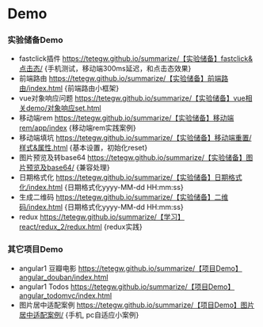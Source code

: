 # Demo
### 实验储备Demo

- fastclick插件  https://tetegw.github.io/summarize/【实验储备】fastclick&点击态/   {手机测试，移动端300ms延迟，和点击态效果}
- 前端路由  https://tetegw.github.io/summarize/【实验储备】前端路由/index.html {前端路由小框架}
- vue对象响应问题 https://tetegw.github.io/summarize/【实验储备】vue相关demo/对象响应set.html
- 移动端rem https://tetegw.github.io/summarize/【实验储备】移动端rem/app/index {移动端rem实践案例}
- 移动端填坑 https://tetegw.github.io/summarize/【实验储备】移动端重置/样式&属性.html {基本设置，初始化reset}
- 图片预览及转base64 https://tetegw.github.io/summarize/【实验储备】图片预览及base64/  {兼容处理}
- 日期格式化 https://tetegw.github.io/summarize/【实验储备】日期格式化/index.html   {日期格式化yyyy-MM-dd HH:mm:ss}
- 生成二维码 https://tetegw.github.io/summarize/【实验储备】二维码/index.html   {日期格式化yyyy-MM-dd HH:mm:ss}
- redux https://tetegw.github.io/summarize/【学习】react/redux_2/redux.html  {redux实践}

### 其它项目Demo

- angular1 豆瓣电影 https://tetegw.github.io/summarize/【项目Demo】angular_douban/index.html
- angular1 Todos https://tetegw.github.io/summarize/【项目Demo】angular_todomvc/index.html
- 图片居中适配案例 https://tetegw.github.io/summarize/【项目Demo】图片居中适配案例/ {手机, pc自适应小案例}
